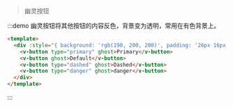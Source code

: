 > 幽灵按钮

:::demo 幽灵按钮将其他按钮的内容反色，背景变为透明，常用在有色背景上。

```html
<template>
  <div :style="{ background: 'rgb(190, 200, 200)', padding: '26px 16px 16px' }">
    <v-button type="primary" ghost>Primary</v-button>
    <v-button ghost>Default</v-button>
    <v-button type="dashed" ghost>Dashed</v-button>
    <v-button type="danger" ghost>danger</v-button>
  </div>
</template>
```

:::